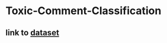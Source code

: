 # Toxic-Comment-Classification

## link to [dataset](https://www.kaggle.com/c/jigsaw-toxic-comment-classification-challenge/data)
